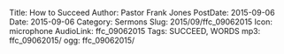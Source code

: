 Title: How to Succeed
Author: Pastor Frank Jones
PostDate: 2015-09-06
Date: 2015-09-06
Category: Sermons
Slug: 2015/09/ffc_09062015
Icon: microphone
AudioLink: ffc_09062015
Tags: SUCCEED, WORDS
mp3: ffc_09062015/
ogg: ffc_09062015/
